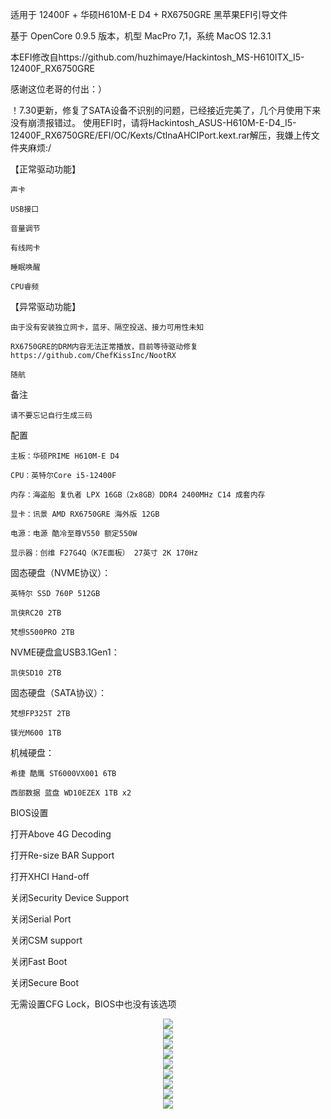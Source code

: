 适用于 12400F + 华硕H610M-E D4 + RX6750GRE 黑苹果EFI引导文件

基于 OpenCore 0.9.5 版本，机型 MacPro 7,1，系统 MacOS 12.3.1

本EFI修改自https://github.com/huzhimaye/Hackintosh_MS-H610ITX_I5-12400F_RX6750GRE

感谢这位老哥的付出：）

！7.30更新，修复了SATA设备不识别的问题，已经接近完美了，几个月使用下来没有崩溃报错过。
使用EFI时，请将Hackintosh_ASUS-H610M-E-D4_I5-12400F_RX6750GRE/EFI/OC/Kexts/CtlnaAHCIPort.kext.rar解压，我嫌上传文件夹麻烦:/

【正常驱动功能】

	声卡

	USB接口

	音量调节

	有线网卡

	睡眠唤醒

	CPU睿频

【异常驱动功能】

	由于没有安装独立网卡，蓝牙、隔空投送、接力可用性未知

	RX6750GRE的DRM内容无法正常播放，目前等待驱动修复https://github.com/ChefKissInc/NootRX

	随航

备注

	请不要忘记自行生成三码

配置

	主板：华硕PRIME H610M-E D4

	CPU：英特尔Core i5-12400F

	内存：海盗船 复仇者 LPX 16GB（2x8GB）DDR4 2400MHz C14 成套内存

	显卡：讯景 AMD RX6750GRE 海外版 12GB

	电源：电源 酷冷至尊V550 额定550W

	显示器：创维 F27G4Q（K7E面板） 27英寸 2K 170Hz

固态硬盘（NVME协议）：

	英特尔 SSD 760P 512GB
 
	凯侠RC20 2TB
 
	梵想S500PRO 2TB

NVME硬盘盒USB3.1Gen1：

	凯侠SD10 2TB
 
固态硬盘（SATA协议）：

	梵想FP325T 2TB
 
	镁光M600 1TB
 
机械硬盘：

	希捷 酷鹰 ST6000VX001 6TB
 
	西部数据 蓝盘 WD10EZEX 1TB x2

BIOS设置

打开Above 4G Decoding

打开Re-size BAR Support

打开XHCI Hand-off

关闭Security Device Support

关闭Serial Port

关闭CSM support

关闭Fast Boot

关闭Secure Boot

无需设置CFG Lock，BIOS中也没有该选项

<div align=center>
<img src="https://github.com/Oneashenzzx/Hackintosh_ASUS-H610M-E-D4_I5-12400F_RX6750GRE/blob/main/readme/1.png">
</div>

<div align=center>
<img src="https://github.com/Oneashenzzx/Hackintosh_ASUS-H610M-E-D4_I5-12400F_RX6750GRE/blob/main/readme/2.png">
</div>

<div align=center>
<img src="https://github.com/Oneashenzzx/Hackintosh_ASUS-H610M-E-D4_I5-12400F_RX6750GRE/blob/main/readme/3.png">
</div>

<div align=center>
<img src="https://github.com/Oneashenzzx/Hackintosh_ASUS-H610M-E-D4_I5-12400F_RX6750GRE/blob/main/readme/4.png">
</div>

<div align=center>
<img src="https://github.com/Oneashenzzx/Hackintosh_ASUS-H610M-E-D4_I5-12400F_RX6750GRE/blob/main/readme/5.png">
</div>

<div align=center>
<img src="https://github.com/Oneashenzzx/Hackintosh_ASUS-H610M-E-D4_I5-12400F_RX6750GRE/blob/main/readme/6.png">
</div>

<div align=center>
<img src="https://github.com/Oneashenzzx/Hackintosh_ASUS-H610M-E-D4_I5-12400F_RX6750GRE/blob/main/readme/7.png">
</div>

<div align=center>
<img src="https://github.com/Oneashenzzx/Hackintosh_ASUS-H610M-E-D4_I5-12400F_RX6750GRE/blob/main/readme/8.png">
</div>

<div align=center>
<img src="https://github.com/Oneashenzzx/Hackintosh_ASUS-H610M-E-D4_I5-12400F_RX6750GRE/blob/main/readme/9.png">
</div>
